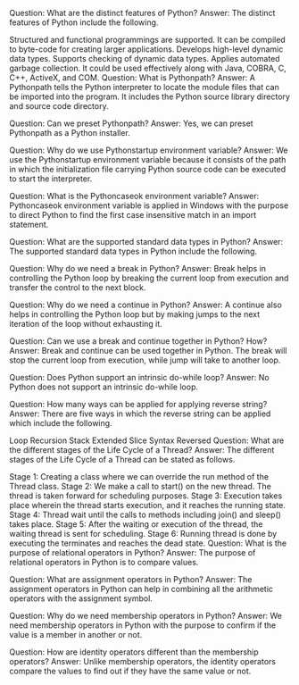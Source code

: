 Question: What are the distinct features of Python?
Answer: The distinct features of Python include the following.

Structured and functional programmings are supported.
It can be compiled to byte-code for creating larger applications.
Develops high-level dynamic data types.
Supports checking of dynamic data types.
Applies automated garbage collection.
It could be used effectively along with Java, COBRA, C, C++, ActiveX, and COM.
Question: What is Pythonpath?
Answer: A Pythonpath tells the Python interpreter to locate the module files that can be imported into the program. It includes the Python source library directory and source code directory.

Question: Can we preset Pythonpath?
Answer: Yes, we can preset Pythonpath as a Python installer.

Question: Why do we use Pythonstartup environment variable?
Answer: We use the Pythonstartup environment variable because it consists of the path in which the initialization file carrying Python source code can be executed to start the interpreter. 

Question: What is the Pythoncaseok environment variable?
Answer: Pythoncaseok environment variable is applied in Windows with the purpose to direct Python to find the first case insensitive match in an import statement.

Question: What are the supported standard data types in Python?
Answer: The supported standard data types in Python include the following.


Question: Why do we need a break in Python?
Answer: Break helps in controlling the Python loop by breaking the current loop from execution and transfer the control to the next block.

Question: Why do we need a continue in Python?
Answer: A continue also helps in controlling the Python loop but by making jumps to the next iteration of the loop without exhausting it.

Question: Can we use a break and continue together in Python? How?
Answer:  Break and continue can be used together in Python. The break will stop the current loop from execution, while jump will take to another loop.

Question: Does Python support an intrinsic do-while loop?
Answer: No Python does not support an intrinsic do-while loop.

Question: How many ways can be applied for applying reverse string?
Answer: There are five ways in which the reverse string can be applied which include the following.


Loop
Recursion
Stack
Extended Slice Syntax
Reversed
Question: What are the different stages of the Life Cycle of a Thread?
Answer: The different stages of the Life Cycle of a Thread can be stated as follows.

Stage 1: Creating a class where we can override the run method of the Thread class.
Stage 2: We make a call to start() on the new thread. The thread is taken forward for scheduling purposes.
Stage 3: Execution takes place wherein the thread starts execution, and it reaches the running state.
Stage 4: Thread wait until the calls to methods including join() and sleep() takes place. 
Stage 5: After the waiting or execution of the thread, the waiting thread is sent for scheduling.
Stage 6: Running thread is done by executing the terminates and reaches the dead state.
Question: What is the purpose of relational operators in Python?
Answer: The purpose of relational operators in Python is to compare values.

Question: What are assignment operators in Python?
Answer: The assignment operators in Python can help in combining all the arithmetic operators with the assignment symbol.

Question: Why do we need membership operators in Python?
Answer:  We need membership operators in Python with the purpose to confirm if the value is a member in another or not.

Question: How are identity operators different than the membership operators?
Answer: Unlike membership operators, the identity operators compare the values to find out if they have the same value or not.